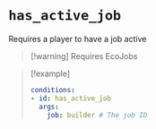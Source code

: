 # `has_active_job`

Requires a player to have a job active

> [!warning] Requires EcoJobs

> [!example]
> ```yaml
> conditions:
> - id: has_active_job
>   args:
>     job: builder # The job ID
> ```
